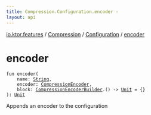```yaml
---
title: Compression.Configuration.encoder - 
layout: api
---
```


<div class='api-docs-breadcrumbs'><a href="../../index.html">io.ktor.features</a> / <a href="../index.html">Compression</a> / <a href="index.html">Configuration</a> / <a href="./encoder.html">encoder</a></div>

# encoder

<div class="signature"><code><span class="keyword">fun </span><span class="identifier">encoder</span><span class="symbol">(</span><br/>&nbsp;&nbsp;&nbsp;&nbsp;<span class="parameterName" id="io.ktor.features.Compression.Configuration$encoder(kotlin.String, io.ktor.features.CompressionEncoder, kotlin.Function1((io.ktor.features.CompressionEncoderBuilder, kotlin.Unit)))/name">name</span><span class="symbol">:</span>&nbsp;<a href="https://kotlinlang.org/api/latest/jvm/stdlib/kotlin/-string/index.html"><span class="identifier">String</span></a><span class="symbol">, </span><br/>&nbsp;&nbsp;&nbsp;&nbsp;<span class="parameterName" id="io.ktor.features.Compression.Configuration$encoder(kotlin.String, io.ktor.features.CompressionEncoder, kotlin.Function1((io.ktor.features.CompressionEncoderBuilder, kotlin.Unit)))/encoder">encoder</span><span class="symbol">:</span>&nbsp;<a href="../../-compression-encoder/index.html"><span class="identifier">CompressionEncoder</span></a><span class="symbol">, </span><br/>&nbsp;&nbsp;&nbsp;&nbsp;<span class="parameterName" id="io.ktor.features.Compression.Configuration$encoder(kotlin.String, io.ktor.features.CompressionEncoder, kotlin.Function1((io.ktor.features.CompressionEncoderBuilder, kotlin.Unit)))/block">block</span><span class="symbol">:</span>&nbsp;<a href="../../-compression-encoder-builder/index.html"><span class="identifier">CompressionEncoderBuilder</span></a><span class="symbol">.</span><span class="symbol">(</span><span class="symbol">)</span>&nbsp;<span class="symbol">-&gt;</span>&nbsp;<a href="https://kotlinlang.org/api/latest/jvm/stdlib/kotlin/-unit/index.html"><span class="identifier">Unit</span></a>&nbsp;<span class="symbol">=</span>&nbsp;{}<br/><span class="symbol">)</span><span class="symbol">: </span><a href="https://kotlinlang.org/api/latest/jvm/stdlib/kotlin/-unit/index.html"><span class="identifier">Unit</span></a></code></div>

Appends an encoder to the configuration

